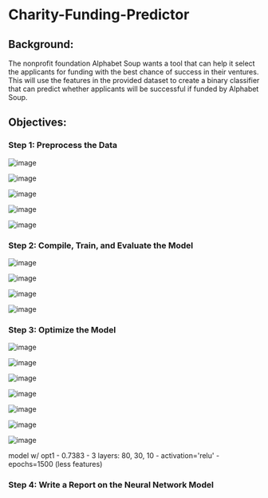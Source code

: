 # Charity-Funding-Predictor

## Background:

The nonprofit foundation Alphabet Soup wants a tool that can help it select the applicants for funding with the best chance of success in their ventures. This will use the features in the provided dataset to create a binary classifier that can predict whether applicants will be successful if funded by Alphabet Soup.

## Objectives:

### Step 1: Preprocess the Data


![image](https://user-images.githubusercontent.com/100891182/183798944-8c6a18ac-6d13-4710-90ce-d90e4cba0803.png)


![image](https://user-images.githubusercontent.com/100891182/183799130-024391da-95b8-4b62-b308-10ea7955f886.png)


![image](https://user-images.githubusercontent.com/100891182/183799216-56d5110f-5a2d-481e-b0e3-7398aa2efb8b.png)


![image](https://user-images.githubusercontent.com/100891182/183799278-38ea592a-0688-4600-862c-3c630cc1575a.png)


![image](https://user-images.githubusercontent.com/100891182/183799388-0f9b42b4-01b2-44b1-be0e-611334e4d4b0.png)



### Step 2: Compile, Train, and Evaluate the Model


![image](https://user-images.githubusercontent.com/100891182/183799451-76d41768-60c4-4c56-9370-306eca4e9a6b.png)


![image](https://user-images.githubusercontent.com/100891182/185620261-4f5f4f08-4cf1-473a-a365-968736ab5a56.png)



![image](https://user-images.githubusercontent.com/100891182/185620077-8c687a82-8f07-4085-80c6-601ae5a237af.png)


![image](https://user-images.githubusercontent.com/100891182/185620098-5d3f4561-da23-4461-a67b-2cd7ae302573.png)



### Step 3: Optimize the Model

![image](https://user-images.githubusercontent.com/100891182/184696002-659f1c82-0a65-4269-b2c6-3def9cbb5d99.png)


![image](https://user-images.githubusercontent.com/100891182/184696067-d7b3eaea-7e11-408b-a07e-6fe18bc05be6.png)


![image](https://user-images.githubusercontent.com/100891182/184696146-09c27fed-0a2d-4464-9669-5b2d31555e89.png)


![image](https://user-images.githubusercontent.com/100891182/184696198-b318bd68-e3eb-435f-9b48-a5ddfcd2d710.png)


![image](https://user-images.githubusercontent.com/100891182/184696233-5be61ef9-5020-4da6-8116-a5be6fcbbc54.png)



![image](https://user-images.githubusercontent.com/100891182/185622150-87f94c4e-cd88-4f46-bb6c-adbe010c25f6.png)


![image](https://user-images.githubusercontent.com/100891182/185622177-436e9aa5-7f26-4d96-a2b1-7e5de04ca572.png)


model w/ opt1 - 0.7383 - 3 layers: 80, 30, 10 - activation='relu' - epochs=1500 (less features)

### Step 4: Write a Report on the Neural Network Model








